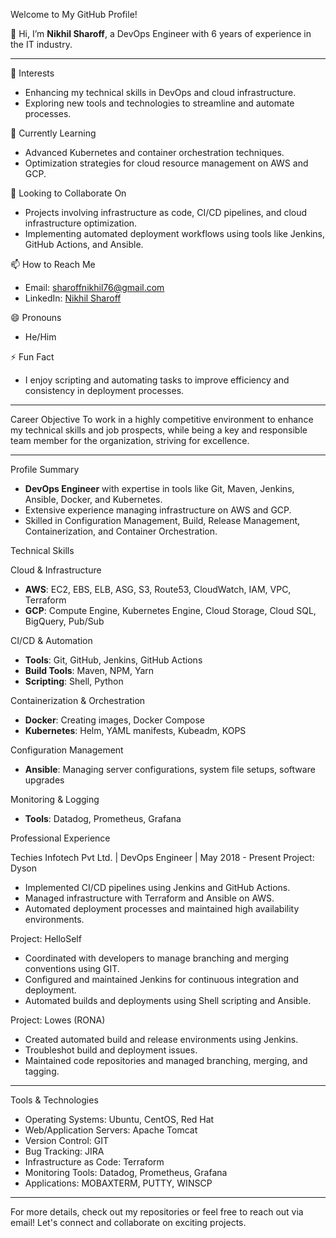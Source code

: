 Welcome to My GitHub Profile!

👋 Hi, I’m **Nikhil Sharoff**, a DevOps Engineer with 6 years of experience in the IT industry. 

---

👀 Interests
- Enhancing my technical skills in DevOps and cloud infrastructure.
- Exploring new tools and technologies to streamline and automate processes.

🌱 Currently Learning
- Advanced Kubernetes and container orchestration techniques.
- Optimization strategies for cloud resource management on AWS and GCP.

💞️ Looking to Collaborate On
- Projects involving infrastructure as code, CI/CD pipelines, and cloud infrastructure optimization.
- Implementing automated deployment workflows using tools like Jenkins, GitHub Actions, and Ansible.

📫 How to Reach Me
- Email: sharoffnikhil76@gmail.com
- LinkedIn: [Nikhil Sharoff](linkedin.com/in/nikhil-sharoff-7a75872a6)

😄 Pronouns
- He/Him

⚡ Fun Fact
- I enjoy scripting and automating tasks to improve efficiency and consistency in deployment processes.

---

Career Objective
To work in a highly competitive environment to enhance my technical skills and job prospects, while being a key and responsible team member for the organization, striving for excellence.

---

Profile Summary
- **DevOps Engineer** with expertise in tools like Git, Maven, Jenkins, Ansible, Docker, and Kubernetes.
- Extensive experience managing infrastructure on AWS and GCP.
- Skilled in Configuration Management, Build, Release Management, Containerization, and Container Orchestration.

Technical Skills

Cloud & Infrastructure
- **AWS**: EC2, EBS, ELB, ASG, S3, Route53, CloudWatch, IAM, VPC, Terraform
- **GCP**: Compute Engine, Kubernetes Engine, Cloud Storage, Cloud SQL, BigQuery, Pub/Sub

CI/CD & Automation
- **Tools**: Git, GitHub, Jenkins, GitHub Actions
- **Build Tools**: Maven, NPM, Yarn
- **Scripting**: Shell, Python

Containerization & Orchestration
- **Docker**: Creating images, Docker Compose
- **Kubernetes**: Helm, YAML manifests, Kubeadm, KOPS

Configuration Management
- **Ansible**: Managing server configurations, system file setups, software upgrades

Monitoring & Logging
- **Tools**: Datadog, Prometheus, Grafana

Professional Experience

Techies Infotech Pvt Ltd. | DevOps Engineer | May 2018 - Present
Project: Dyson
- Implemented CI/CD pipelines using Jenkins and GitHub Actions.
- Managed infrastructure with Terraform and Ansible on AWS.
- Automated deployment processes and maintained high availability environments.

Project: HelloSelf
- Coordinated with developers to manage branching and merging conventions using GIT.
- Configured and maintained Jenkins for continuous integration and deployment.
- Automated builds and deployments using Shell scripting and Ansible.

Project: Lowes (RONA)
- Created automated build and release environments using Jenkins.
- Troubleshot build and deployment issues.
- Maintained code repositories and managed branching, merging, and tagging.

---

Tools & Technologies
- Operating Systems: Ubuntu, CentOS, Red Hat
- Web/Application Servers: Apache Tomcat
- Version Control: GIT
- Bug Tracking: JIRA
- Infrastructure as Code: Terraform
- Monitoring Tools: Datadog, Prometheus, Grafana
- Applications: MOBAXTERM, PUTTY, WINSCP

---

For more details, check out my repositories or feel free to reach out via email! Let's connect and collaborate on exciting projects.
<!---
SharoffNIKHIL/SharoffNIKHIL is a ✨ special ✨ repository because its `README.md` (this file) appears on your GitHub profile.
You can click the Preview link to take a look at your changes.
--->
